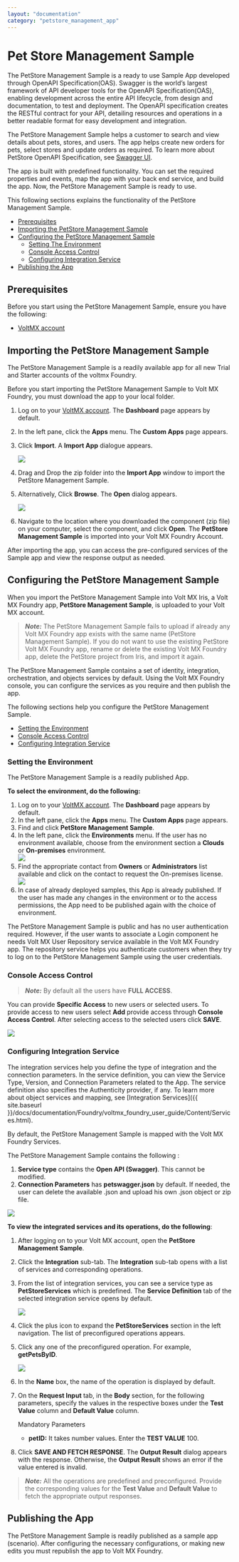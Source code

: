 ```yaml
---
layout: "documentation"
category: "petstore_management_app"
---
```


# Pet Store Management Sample

The PetStore Management Sample is a ready to use Sample App developed through OpenAPI Specification(OAS). Swagger is the world’s largest framework of API developer tools for the OpenAPI Specification(OAS), enabling development across the entire API lifecycle, from design and documentation, to test and deployment. The OpenAPI specification creates the RESTful contract for your API, detailing resources and operations in a better readable format for easy development and integration.

The PetStore Management Sample helps a customer to search and view details about pets, stores, and users. The app helps create new orders for pets, select stores and update orders as required. To learn more about PetStore OpenAPI Specification, see [Swagger UI](http://petstore.swagger.io/).

The app is built with predefined functionality. You can set the required properties and events, map the app with your back end service, and build the app. Now, the PetStore Management Sample is ready to use.

This following sections explains the functionality of the PetStore Management Sample.

- [Prerequisites](#prerequisites)
- [Importing the PetStore Management Sample](#setting-the-environment)
- [Configuring the PetStore Management Sample](#configuring-the-petstore-management-sample)
  - [Setting The Environment](#setting-the-environment)
  - [Console Access Control](#console-access-control)
  - [Configuring Integration Service](#configuring-integration-service)
- [Publishing the App](#publishing-the-app)

## Prerequisites

Before you start using the PetStore Management Sample, ensure you have the following:

- [VoltMX account](https://manage.hclvoltmx.com/)

## Importing the PetStore Management Sample

The PetStore Management Sample is a readily available app for all new Trial and Starter accounts of the voltmx Foundry. 

Before you start importing the PetStore Management Sample to Volt MX Foundry, you must download the app to your local folder.

1.  Log on to your [VoltMX account](https://manage.hclvoltmx.com/). The **Dashboard** page appears by default.
2.  In the left pane, click the **Apps** menu. The **Custom Apps** page appears.
3.  Click **Import**. A **Import App** dialogue appears.

    ![](Resources/Images/petstore_import.png)

4.  Drag and Drop the zip folder into the **Import App** window to import the PetStore Management Sample.

5.  Alternatively, Click **Browse**. The **Open** dialog appears.

    ![](Resources/Images/petstore_browse_import.png)

6.  Navigate to the location where you downloaded the component (zip file) on your computer, select the component, and click **Open**. The **PetStore Management Sample** is imported into your Volt MX Foundry Account.

After importing the app, you can access the pre-configured services of the Sample app and view the response output as needed.

## Configuring the PetStore Management Sample

When you import the PetStore Management Sample into Volt MX Iris, a Volt MX Foundry app, **PetStore Management Sample**, is uploaded to your Volt MX account.

> **_Note:_** The PetStore Management Sample fails to upload if already any Volt MX Foundry app exists with the same name (PetStore Management Sample). If you do not want to use the existing PetStore Volt MX Foundry app, rename or delete the existing Volt MX Foundry app, delete the PetStore project from Iris, and import it again.

The PetStore Management Sample contains a set of identity, integration, orchestration, and objects services by default. Using the Volt MX Foundry console, you can configure the services as you require and then publish the app.

The following sections help you configure the PetStore Management Sample.

- [Setting the Environment](#setting-the-environment)
- [Console Access Control](#console-access-control)
- [Configuring Integration Service](#configuring-integration-service)

### Setting the Environment

The PetStore Management Sample is a readily published App.

**To select the environment, do the following:**

1.  Log on to your [VoltMX account](https://manage.hclvoltmx.com/). The **Dashboard** page appears by default.
2.  In the left pane, click the **Apps** menu. The **Custom Apps** page appears.
3.  Find and click **PetStore Management Sample**.
4.  In the left pane, click the **Environments** menu. If the user has no environment available, choose from the environment section a **Clouds** or **On-premises** environment.  
    ![](Resources/Images/petstore_env_cloud_587x140.png)
5.  Find the appropriate contact from **Owners** or **Administrators** list available and click on the contact to request the On-premises license.  
    ![](Resources/Images/petstore_env_onpremise_590x325.png)
6.  In case of already deployed samples, this App is already published. If the user has made any changes in the environment or to the access permissions, the App need to be published again with the choice of environment.

The PetStore Management Sample is public and has no user authentication required. However, if the user wants to associate a Login component he needs Volt MX User Repository service available in the Volt MX Foundry app. The repository service helps you authenticate customers when they try to log on to the PetStore Management Sample using the user credentials.

### Console Access Control

> **_Note:_** By default all the users have **FULL ACCESS**.

You can provide **Specific Access** to new users or selected users. To provide access to new users select **Add** provide access through **Console Access Control**. After selecting access to the selected users click **SAVE**.

![](Resources/Images/petstore_access_629x162.png)

### Configuring Integration Service

The integration services help you define the type of integration and the connection parameters. In the service definition, you can view the Service Type, Version, and Connection Parameters related to the App. The service definition also specifies the Authenticity provider, if any. To learn more about object services and mapping, see [Integration Services]({{ site.baseurl }}/docs/documentation/Foundry/voltmx_foundry_user_guide/Content/Services.html).

By default, the PetStore Management Sample is mapped with the Volt MX Foundry Services.

The PetStore Management Sample contains the following :

1.  **Service type** contains the **Open API (Swagger)**. This cannot be modified.
2.  **Connection Parameters** has **petswagger.json** by default. If needed, the user can delete the available .json and upload his own .json object or zip file.

![](Resources/Images/petstore_service_def_627x367.png)

**To view the integrated services and its operations, do the following**:

1.  After logging on to your Volt MX account, open the **PetStore Management Sample**.
2.  Click the **Integration** sub-tab. The **Integration** sub-tab opens with a list of services and corresponding operations.
3.  From the list of integration services, you can see a service type as **PetStoreServices** which is predefined. The **Service Definition** tab of the selected integration service opens by default.

    ![](Resources/Images/petstore_integ_582x245.png)

4.  Click the plus icon to expand the **PetStoreServices** section in the left navigation. The list of preconfigured operations appears.

5.  Click any one of the preconfigured operation. For example, **getPetsByID**.

    ![](Resources/Images/petstore_oper_exec_588x147.png)

6.  In the **Name** box, the name of the operation is displayed by default.
7.  On the **Request Input** tab, in the **Body** section, for the following parameters, specify the values in the respective boxes under the **Test Value** column and **Default Value** column.

    Mandatory Parameters

    - **petID:** It takes number values. Enter the **TEST VALUE** 100.

8.  Click **SAVE AND FETCH RESPONSE**. The **Output Result** dialog appears with the response. Otherwise, the **Output Result** shows an error if the value entered is invalid.

> **_Note:_** All the operations are predefined and preconfigured. Provide the corresponding values for the **Test Value** and **Default Value** to fetch the appropriate output responses.

## Publishing the App

The PetStore Management Sample is readily published as a sample app (scenario). After configuring the necessary configurations, or making new edits you must republish the app to Volt MX Foundry.


